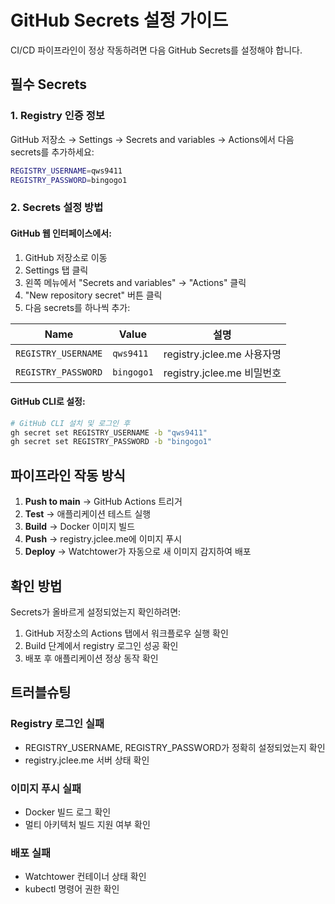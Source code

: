 # GitHub Secrets 설정 가이드

CI/CD 파이프라인이 정상 작동하려면 다음 GitHub Secrets를 설정해야 합니다.

## 필수 Secrets

### 1. Registry 인증 정보
GitHub 저장소 → Settings → Secrets and variables → Actions에서 다음 secrets를 추가하세요:

```bash
REGISTRY_USERNAME=qws9411
REGISTRY_PASSWORD=bingogo1
```

### 2. Secrets 설정 방법

#### GitHub 웹 인터페이스에서:
1. GitHub 저장소로 이동
2. Settings 탭 클릭
3. 왼쪽 메뉴에서 "Secrets and variables" → "Actions" 클릭
4. "New repository secret" 버튼 클릭
5. 다음 secrets를 하나씩 추가:

| Name | Value | 설명 |
|------|-------|------|
| `REGISTRY_USERNAME` | `qws9411` | registry.jclee.me 사용자명 |
| `REGISTRY_PASSWORD` | `bingogo1` | registry.jclee.me 비밀번호 |

#### GitHub CLI로 설정:
```bash
# GitHub CLI 설치 및 로그인 후
gh secret set REGISTRY_USERNAME -b "qws9411"
gh secret set REGISTRY_PASSWORD -b "bingogo1"
```

## 파이프라인 작동 방식

1. **Push to main** → GitHub Actions 트리거
2. **Test** → 애플리케이션 테스트 실행
3. **Build** → Docker 이미지 빌드
4. **Push** → registry.jclee.me에 이미지 푸시
5. **Deploy** → Watchtower가 자동으로 새 이미지 감지하여 배포

## 확인 방법

Secrets가 올바르게 설정되었는지 확인하려면:

1. GitHub 저장소의 Actions 탭에서 워크플로우 실행 확인
2. Build 단계에서 registry 로그인 성공 확인
3. 배포 후 애플리케이션 정상 동작 확인

## 트러블슈팅

### Registry 로그인 실패
- REGISTRY_USERNAME, REGISTRY_PASSWORD가 정확히 설정되었는지 확인
- registry.jclee.me 서버 상태 확인

### 이미지 푸시 실패
- Docker 빌드 로그 확인
- 멀티 아키텍처 빌드 지원 여부 확인

### 배포 실패
- Watchtower 컨테이너 상태 확인
- kubectl 명령어 권한 확인